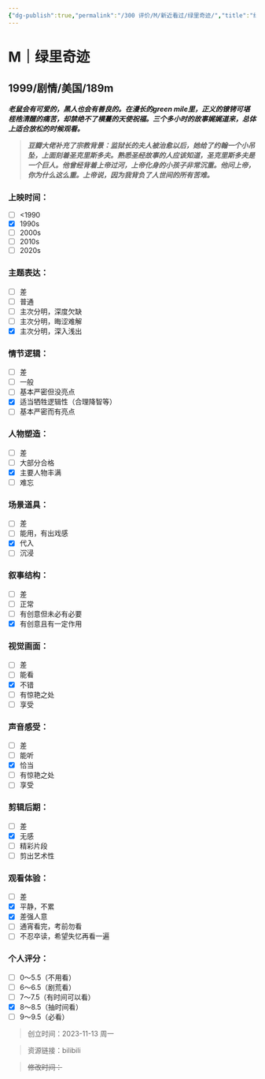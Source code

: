 ```yaml
---
{"dg-publish":true,"permalink":"/300 评价/M/新近看过/绿里奇迹/","title":"绿里奇迹","tags":["M","分类"],"created":"2023-11-13T15:11:06.000+08:00","updated":"2024-01-12T12:01:56.187+08:00"}
---
```



# M｜绿里奇迹
## 1999/剧情/美国/189m
***老鼠会有可爱的，黑人也会有善良的。在漫长的green mile里，正义的镣铐可堪桎梏清醒的痛苦，却禁绝不了横蔓的天使祝福。三个多小时的故事娓娓道来，总体上适合放松的时候观看。***
>***豆瓣大佬补充了宗教背景：监狱长的夫人被治愈以后，她给了约翰一个小吊坠，上面刻着圣克里斯多夫。熟悉圣经故事的人应该知道，圣克里斯多夫是一个巨人。他曾经背着上帝过河，上帝化身的小孩子非常沉重。他问上帝，你为什么这么重。上帝说，因为我背负了人世间的所有苦难。***
### 上映时间：
- [ ] <1990
- [x] 1990s
- [ ] 2000s
- [ ] 2010s
- [ ] 2020s
### 主题表达：
- [ ] 差
- [ ] 普通
- [ ] 主次分明，深度欠缺
- [ ] 主次分明，晦涩难解
- [x] 主次分明，深入浅出
### 情节逻辑：
- [ ] 差
- [ ] 一般
- [ ] 基本严密但没亮点
- [x] 适当牺牲逻辑性（合理降智等）
- [ ] 基本严密而有亮点
### 人物塑造：
- [ ] 差
- [ ] 大部分合格
- [x] 主要人物丰满
- [ ] 难忘
### 场景道具：
- [ ] 差
- [ ] 能用，有出戏感
- [x] 代入
- [ ] 沉浸
### 叙事结构：
- [ ] 差
- [ ] 正常
- [ ] 有创意但未必有必要
- [x] 有创意且有一定作用
### 视觉画面：
- [ ] 差
- [ ] 能看
- [x] 不错
- [ ] 有惊艳之处
- [ ] 享受
### 声音感受：
- [ ] 差
- [ ] 能听
- [x] 恰当
- [ ] 有惊艳之处
- [ ] 享受
### 剪辑后期：
- [ ] 差
- [x] 无感
- [ ] 精彩片段
- [ ] 剪出艺术性
### 观看体验：
- [ ] 差
- [x] 平静，不累
- [x] 差强人意
- [ ] 通宵看完，考前勿看
- [ ] 不忍卒读，希望失忆再看一遍
### 个人评分：
- [ ] 0～5.5（不用看）
- [ ] 6～6.5（剧荒看）
- [ ] 7～7.5（有时间可以看）
- [x] 8～8.5（抽时间看）
- [ ] 9～9.5（必看）

>创立时间：2023-11-13 周一

>资源链接：bilibili

>~~修改时间：~~



